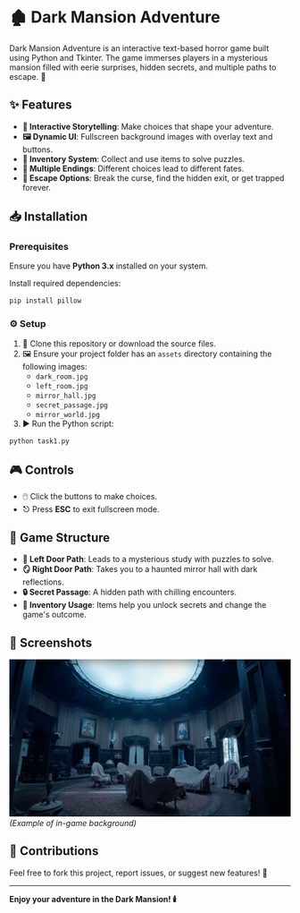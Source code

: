 # 🏚️ Dark Mansion Adventure

Dark Mansion Adventure is an interactive text-based horror game built using Python and Tkinter. The game immerses players in a mysterious mansion filled with eerie surprises, hidden secrets, and multiple paths to escape. 👻

## ✨ Features
- **📖 Interactive Storytelling**: Make choices that shape your adventure.
- **🖼️ Dynamic UI**: Fullscreen background images with overlay text and buttons.
- **🎒 Inventory System**: Collect and use items to solve puzzles.
- **🔀 Multiple Endings**: Different choices lead to different fates.
- **🚪 Escape Options**: Break the curse, find the hidden exit, or get trapped forever.

## 📥 Installation
### Prerequisites
Ensure you have **Python 3.x** installed on your system.

Install required dependencies:
```sh
pip install pillow
```

### ⚙️ Setup
1. 📂 Clone this repository or download the source files.
2. 🖼️ Ensure your project folder has an `assets` directory containing the following images:
   - `dark_room.jpg`
   - `left_room.jpg`
   - `mirror_hall.jpg`
   - `secret_passage.jpg`
   - `mirror_world.jpg`
3. ▶️ Run the Python script:
```sh
python task1.py
```

## 🎮 Controls
- 🖱️ Click the buttons to make choices.
- ⎋ Press **ESC** to exit fullscreen mode.

## 🏰 Game Structure
- **🚪 Left Door Path**: Leads to a mysterious study with puzzles to solve.
- **🪞 Right Door Path**: Takes you to a haunted mirror hall with dark reflections.
- **🔒 Secret Passage**: A hidden path with chilling encounters.
- **🎒 Inventory Usage**: Items help you unlock secrets and change the game's outcome.

## 📸 Screenshots
![Game Preview](assets/dark_room.jpg) *(Example of in-game background)*

## 🤝 Contributions
Feel free to fork this project, report issues, or suggest new features! 🚀

---
**Enjoy your adventure in the Dark Mansion! 🕯️**

